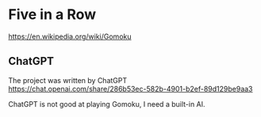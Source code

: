 # Five in a Row
https://en.wikipedia.org/wiki/Gomoku


## ChatGPT
The project was written by ChatGPT
https://chat.openai.com/share/286b53ec-582b-4901-b2ef-89d129be9aa3


ChatGPT is not good at playing Gomoku, I need a built-in AI.